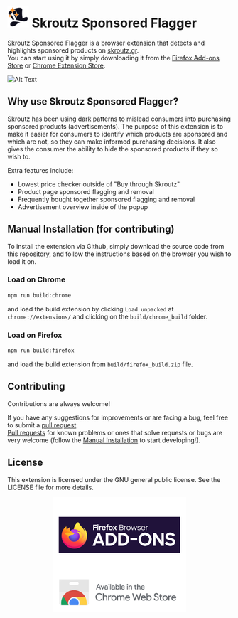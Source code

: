 # ![Alt Text](../src/assets/icons/48.png) Skroutz Sponsored Flagger

Skroutz Sponsored Flagger is a browser extension that detects and highlights sponsored products on [skroutz.gr](https://skroutz.gr).<br>
You can start using it by simply downloading it from the [Firefox Add-ons Store](https://addons.mozilla.org/en-US/firefox/addon/skroutz-sponsored-flagger) or [Chrome Extension Store](https://chrome.google.com/webstore/detail/skroutz-sponsored-flagger/amglnkndjeoojnjjeepeheobhneeogcl).


![Alt Text](../assets/large_promo.png)

## Why use Skroutz Sponsored Flagger?

Skroutz has been using dark patterns to mislead consumers into purchasing sponsored products (advertisements). The purpose of this extension is to make it easier for consumers to identify which products are sponsored and which are not, so they can make informed purchasing decisions. It also gives the consumer the ability to hide the sponsored products if they so wish to.

Extra features include:
- Lowest price checker outside of "Buy through Skroutz"
- Product page sponsored flagging and removal
- Frequently bought together sponsored flagging and removal
- Advertisement overview inside of the popup

## Manual Installation (for contributing)

To install the extension via Github, simply download the source code from this repository, and follow the instructions based on the browser you wish to load it on.

### Load on Chrome

```bash
npm run build:chrome
```
and load the build extension by clicking `Load unpacked` at `chrome://extensions/` and clicking on the `build/chrome_build` folder.

### Load on Firefox

```bash
npm run build:firefox
```

and load the build extension from `build/firefox_build.zip` file.

## Contributing

Contributions are always welcome!

If you have any suggestions for improvements or are facing a bug, feel free to submit a [pull request](https://github.com/keybraker/skroutz-sponsored-flagger/discussions).<br>
[Pull requests](https://github.com/keybraker/skroutz-sponsored-flagger/pulls) for known problems or ones that solve requests or bugs are very welcome (follow the [Manual Installation](#manual-installation) to start developing!).

## License

This extension is licensed under the GNU general public license. See the LICENSE file for more details.

<p align="center">
  <a href="https://addons.mozilla.org/en-US/firefox/addon/skroutz-sponsored-flagger">
    <img src="../assets/store_images/firefox.png" alt="Firefox" width="300" style="vertical-align: middle;">
  </a>
  <a href="https://chrome.google.com/webstore/detail/skroutz-sponsored-flagger/amglnkndjeoojnjjeepeheobhneeogcl">
    <img src="../assets/store_images/chrome.png" alt="Chrome" width="300" style="vertical-align: middle;">
  </a>
</p>